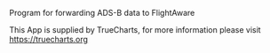 

Program for forwarding ADS-B data to FlightAware

This App is supplied by TrueCharts, for more information please visit https://truecharts.org
